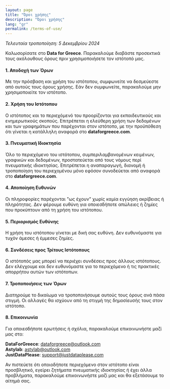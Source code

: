 ```yaml
---
layout: page
title: "Όροι χρήσης"
description: "Όροι χρήσης"
lang: "gr"
permalink: /terms-of-use/
---
```


_Τελευταία τροποποίηση: 5 Δεκεμβρίου 2024_

Καλωσορίσατε στο **Data for Greece**. Παρακαλούμε διαβάστε προσεκτικά τους ακόλουθους όρους πριν χρησιμοποιήσετε τον ιστότοπό μας.

#### 1. Αποδοχή των Όρων

Με την πρόσβαση και χρήση του ιστότοπου, συμφωνείτε να δεσμεύεστε από αυτούς τους όρους χρήσης. Εάν δεν συμφωνείτε, παρακαλούμε μην χρησιμοποιείτε τον ιστότοπο.

#### 2. Χρήση του Ιστότοπου

Ο ιστότοπος και το περιεχόμενό του προορίζονται για εκπαιδευτικούς και ενημερωτικούς σκοπούς. Επιτρέπεται η ελεύθερη χρήση των δεδομένων και των γραφημάτων που παρέχονται στον ιστότοπο, με την
προϋπόθεση ότι γίνεται η κατάλληλη αναφορά στο **dataforgreece.com**.

#### 3. Πνευματική Ιδιοκτησία

Όλο το περιεχόμενο του ιστότοπου, συμπεριλαμβανομένων κειμένων, γραφικών και δεδομένων, προστατεύεται από τους νόμους περί πνευματικής ιδιοκτησίας. Επιτρέπεται η αναπαραγωγή, διανομή ή τροποποίηση του
περιεχομένου μόνο εφόσον συνοδεύεται από αναφορά στο **dataforgreece.com**.

#### 4. Αποποίηση Ευθυνών

Οι πληροφορίες παρέχονται "ως έχουν" χωρίς καμία εγγύηση ακρίβειας ή πληρότητας. Δεν φέρουμε ευθύνη για οποιεσδήποτε απώλειες ή ζημίες που προκύπτουν από τη χρήση του ιστότοπου.

#### 5. Περιορισμός Ευθύνης

Η χρήση του ιστότοπου γίνεται με δική σας ευθύνη. Δεν ευθυνόμαστε για τυχόν άμεσες ή έμμεσες ζημίες.

#### 6. Συνδέσεις προς Τρίτους Ιστότοπους

Ο ιστότοπός μας μπορεί να περιέχει συνδέσεις προς άλλους ιστότοπους. Δεν ελέγχουμε και δεν ευθυνόμαστε για το περιεχόμενο ή τις πρακτικές απορρήτου αυτών των ιστότοπων.

#### 7. Τροποποιήσεις των Όρων

Διατηρούμε το δικαίωμα να τροποποιήσουμε αυτούς τους όρους ανά πάσα στιγμή. Οι αλλαγές θα ισχύουν από τη στιγμή της δημοσίευσής τους στον ιστότοπο.

#### 8. Επικοινωνία

Για οποιεσδήποτε ερωτήσεις ή σχόλια, παρακαλούμε επικοινωνήστε μαζί μας στο:

**DataForGreece**: dataforgreece@outlook.com<br>
**Astylab**: astylab@outlook.com<br>
**JustDataPlease**: support@justdataplease.com<br>

Αν πιστεύετε ότι οποιοδήποτε περιεχόμενο στον ιστότοπο είναι προσβλητικό, εγείρει ζητήματα πνευματικής ιδιοκτησίας ή έχει άλλα προβλήματα, παρακαλούμε επικοινωνήστε μαζί μας και θα εξετάσουμε το
αίτημά σας.






